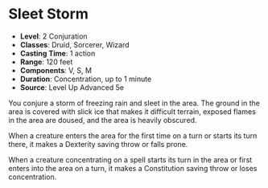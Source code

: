 # Sleet Storm

- **Level**: 2 Conjuration
- **Classes**: Druid, Sorcerer, Wizard
- **Casting Time**: 1 action
- **Range**: 120 feet
- **Components**: V, S, M
- **Duration**: Concentration, up to 1 minute
- **Source**: Level Up Advanced 5e

You conjure a storm of freezing rain and sleet in the area. The ground in the area is covered with slick ice that makes it difficult terrain, exposed flames in the area are doused, and the area is heavily obscured.

When a creature enters the area for the first time on a turn or starts its turn there, it makes a Dexterity saving throw or falls prone.

When a creature concentrating on a spell starts its turn in the area or first enters into the area on a turn, it makes a Constitution saving throw or loses concentration.

